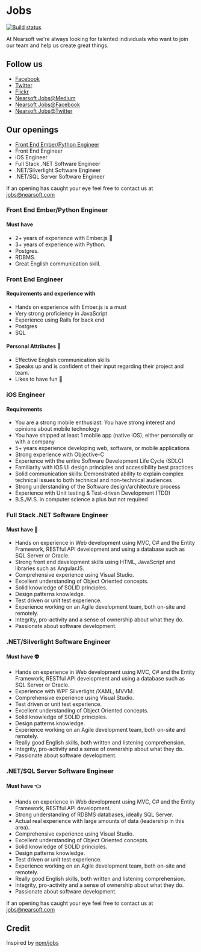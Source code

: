 # Jobs

[![Build status](https://img.shields.io/travis/Nearsoft/jobs.svg)](https://travis-ci.org/Nearsoft/jobs)

At Nearsoft we're always looking for talented individuals who want to join our team and help us
create great things.

## Follow us

* [Facebook](https://www.facebook.com/NearsoftInc)
* [Twitter](https://twitter.com/nearsoft)
* [Flickr](https://www.flickr.com/photos/nearsoft)
* [Nearsoft Jobs@Medium](https://medium.com/nearsoft-jobs)
* [Nearsoft Jobs@Facebook](https://www.facebook.com/nearsoftjobs)
* [Nearsoft Jobs@Twitter](https://twitter.com/NearsoftJobs)

## Our openings

* [Front End Ember/Python Engineer](#front-end-emberpython-engineer)
* Front End Engineer
* iOS Engineer
* Full Stack .NET Software Engineer
* .NET/Silverlight Software Engineer
* .NET/SQL Server Software Engineer

If an opening has caught your eye feel free to contact us at [jobs@nearsoft.com](mailto:jobs@nearsoft.com)

### Front End Ember/Python Engineer

#### Must have

* 2+ years of experience with Ember.js :hamster:
* 3+ years of experience with Python.
* Postgres.
* RDBMS.
* Great English communication skill.

### Front End Engineer

#### Requirements and experience with

* Hands on experience with Ember.js is a must
* Very strong proficiency in JavaScript
* Experience using Rails for back end
* Postgres
* SQL

#### Personal Attributes :full_moon_with_face:

* Effective English communication skills
* Speaks up and is confident of their input regarding their project and team.
* Likes to have fun :rainbow:

### iOS Engineer

#### Requirements

* You are a strong mobile enthusiast: You have strong interest and opinions about mobile technology
* You have shipped at least 1 mobile app (native iOS), either personally or with a company
* 5+ years experience developing web, software, or mobile applications
* Strong experience with Objective-C
* Experience with the entire Software Development Life Cycle (SDLC)
* Familiarity with iOS UI design principles and accessibility best practices
* Solid communication skills: Demonstrated ability to explain complex technical issues to both technical and non-technical audiences
* Strong understanding of the Software design/architecture process
* Experience with Unit testing & Test-driven Development (TDD)
* B.S./M.S. in computer science a plus but not required

### Full Stack .NET Software Engineer

#### Must have :information_desk_person:

* Hands on experience in Web development using MVC, C# and the Entity Framework, RESTful API development and using a database such as SQL Server or Oracle.
* Strong front end development skills using HTML, JavaScript and libraries such as AngularJS.
* Comprehensive experience using Visual Studio.
* Excellent understanding of Object Oriented concepts.
* Solid knowledge of SOLID principles.
* Design patterns knowledge.
* Test driven or unit test experience.
* Experience working on an Agile development team, both on-site and remotely.
* Integrity, pro-activity and a sense of ownership about what they do.
* Passionate about software development.

### .NET/Silverlight Software Engineer

#### Must have :alien:

* Hands on experience in Web development using MVC, C# and the Entity Framework, RESTful API development and using a database such as SQL Server or Oracle.
* Experience with WPF Silverlight /XAML, MVVM.
* Comprehensive experience using Visual Studio.
* Test driven or unit test experience.
* Excellent understanding of Object Oriented concepts.
* Solid knowledge of SOLID principles.
* Design patterns knowledge.
* Experience working on an Agile development team, both on-site and remotely.
* Really good English skills, both written and listening comprehension.
* Integrity, pro-activity and a sense of ownership about what they do.
* Passionate about software development.

### .NET/SQL Server Software Engineer

#### Must have :point_left:

* Hands on experience in Web development using MVC, C# and the Entity Framework, RESTful API development.
* Strong understanding of RDBMS databases, ideally SQL Server.
* Actual real experience with large amounts of data (leadership in this area).
* Comprehensive experience using Visual Studio.
* Excellent understanding of Object Oriented concepts.
* Solid knowledge of SOLID principles.
* Design patterns knowledge.
* Test driven or unit test experience.
* Experience working on an Agile development team, both on-site and remotely.
* Really good English skills, both written and listening comprehension.
* Integrity, pro-activity and a sense of ownership about what they do.
* Passionate about software development.

If an opening has caught your eye feel free to contact us at [jobs@nearsoft.com](mailto:jobs@nearsoft.com)

## Credit

Inspired by [npm/jobs](https://github.com/npm/jobs)

